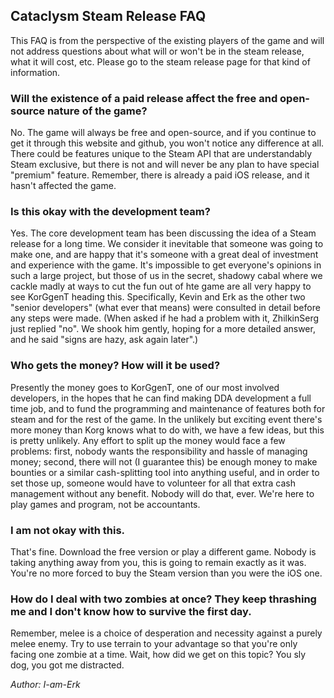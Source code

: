 ## Cataclysm Steam Release FAQ

This FAQ is from the perspective of the existing players of the game and will not address questions about what will or won't be in the steam release, what it will cost, etc. Please go to the steam release page for that kind of information.

### Will the existence of a paid release affect the free and open-source nature of the game?

No. The game will always be free and open-source, and if you continue to get it through this website and github, you won't notice any difference at all. There could be features unique to the Steam API that are understandably Steam exclusive, but there is not and will never be any plan to have special "premium" feature. Remember, there is already a paid iOS release, and it hasn't affected the game.

### Is this okay with the development team?

Yes. The core development team has been discussing the idea of a Steam release for a long time. We consider it inevitable that someone was going to make one, and are happy that it's someone with a great deal of investment and experience with the game. It's impossible to get everyone's opinions in such a large project, but those of us in the secret, shadowy cabal where we cackle madly at ways to cut the fun out of hte game are all very happy to see KorGgenT heading this. Specifically, Kevin and Erk as the other two "senior developers" (what ever that means) were consulted in detail before any steps were made. (When asked if he had a problem with it, ZhilkinSerg just replied "no". We shook him gently, hoping for a more detailed answer, and he said "signs are hazy, ask again later".)

### Who gets the money? How will it be used?

Presently the money goes to KorGgenT, one of our most involved developers, in the hopes that he can find making DDA development a full time job, and to fund the programming and maintenance of features both for steam and for the rest of the game. In the unlikely but exciting event there's more money than Korg knows what to do with, we have a few ideas, but this is pretty unlikely. Any effort to split up the money would face a few problems: first, nobody wants the responsibility and hassle of managing money; second, there will not (I guarantee this) be enough money to make bounties or a similar cash-splitting tool into anything useful, and in order to set those up, someone would have to volunteer for all that extra cash management without any benefit. Nobody will do that, ever. We're here to play games and program, not be accountants.

### I am not okay with this.

That's fine. Download the free version or play a different game. Nobody is taking anything away from you, this is going to remain exactly as it was. You're no more forced to buy the Steam version than you were the iOS one.

### How do I deal with two zombies at once? They keep thrashing me and I don't know how to survive the first day.

Remember, melee is a choice of desperation and necessity against a purely melee enemy. Try to use terrain to your advantage so that you're only facing one zombie at a time. Wait, how did we get on this topic? You sly dog, you got me distracted.


*Author: I-am-Erk*
